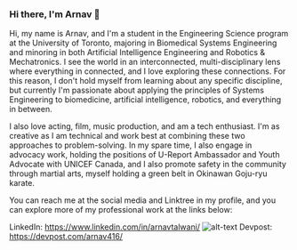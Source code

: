 ### Hi there, I'm Arnav 👋

<!--
**ARNAVTALWANI/ARNAVTALWANI** is a ✨ _special_ ✨ repository because its `README.md` (this file) appears on your GitHub profile.

Here are some ideas to get you started:

- 🔭 I’m currently working on ...
- 🌱 I’m currently learning ...
- 👯 I’m looking to collaborate on ...
- 🤔 I’m looking for help with ...
- 💬 Ask me about ...
- 📫 How to reach me: ...
- 😄 Pronouns: ...
- ⚡ Fun fact: ...
-->

Hi, my name is Arnav, and I'm a student in the Engineering Science program at the University of Toronto, majoring in Biomedical Systems Engineering and minoring in both Artificial Intelligence Engineering and Robotics & Mechatronics. I see the world in an interconnected, multi-disciplinary lens where everything in connected, and I love exploring these connections. For this reason, I don't hold myself from learning about any specific discipline, but currently I'm passionate about applying the principles of Systems Engineering to biomedicine, artificial intelligence, robotics, and everything in between. 

I also love acting, film, music production, and am a tech enthusiast. I'm as creative as I am technical and work best at combining these two approaches to problem-solving. In my spare time, I also engage in advocacy work, holding the positions of U-Report Ambassador and Youth Advocate with UNICEF Canada, and I also promote safety in the community through martial arts, myself holding a green belt in Okinawan Goju-ryu karate.

You can reach me at the social media and Linktree in my profile, and you can explore more of my professional work at the links below:

LinkedIn: https://www.linkedin.com/in/arnavtalwani/  ![alt-text]([[link](https://user-images.githubusercontent.com/74038190/235294012-0a55e343-37ad-4b0f-924f-c8431d9d2483.gif)](https://github.com/ARNAVTALWANI/ARNAVTALWANI/blob/main/235294012-0a55e343-37ad-4b0f-924f-c8431d9d2483.gif))
Devpost: https://devpost.com/arnav416/
